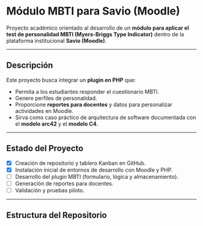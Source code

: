 # Módulo MBTI para Savio (Moodle)

Proyecto académico orientado al desarrollo de un **módulo para aplicar el test de personalidad MBTI (Myers-Briggs Type Indicator)** dentro de la plataforma institucional **Savio (Moodle)**.

---

## Descripción
Este proyecto busca integrar un **plugin en PHP** que:
- Permita a los estudiantes responder el cuestionario MBTI.
- Genere perfiles de personalidad.
- Proporcione **reportes para docentes** y datos para personalizar actividades en Moodle.
- Sirva como caso práctico de arquitectura de software documentada con el **modelo arc42** y el **modelo C4**.

---

## Estado del Proyecto
- [x] Creación de repositorio y tablero Kanban en GitHub.
- [x] Instalación inicial de entornos de desarrollo con Moodle y PHP.
- [ ] Desarrollo del plugin MBTI (formulario, lógica y almacenamiento).
- [ ] Generación de reportes para docentes.
- [ ] Validación y pruebas piloto.

---

## Estructura del Repositorio
